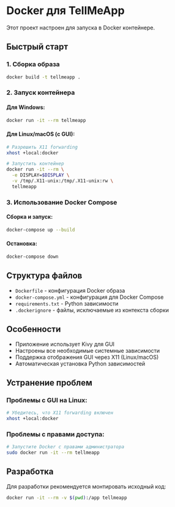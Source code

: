# Docker для TellMeApp

Этот проект настроен для запуска в Docker контейнере.

## Быстрый старт

### 1. Сборка образа
```bash
docker build -t tellmeapp .
```

### 2. Запуск контейнера

#### Для Windows:
```bash
docker run -it --rm tellmeapp
```

#### Для Linux/macOS (с GUI):
```bash
# Разрешить X11 forwarding
xhost +local:docker

# Запустить контейнер
docker run -it --rm \
  -e DISPLAY=$DISPLAY \
  -v /tmp/.X11-unix:/tmp/.X11-unix:rw \
  tellmeapp
```

### 3. Использование Docker Compose

#### Сборка и запуск:
```bash
docker-compose up --build
```

#### Остановка:
```bash
docker-compose down
```

## Структура файлов

- `Dockerfile` - конфигурация Docker образа
- `docker-compose.yml` - конфигурация для Docker Compose
- `requirements.txt` - Python зависимости
- `.dockerignore` - файлы, исключаемые из контекста сборки

## Особенности

- Приложение использует Kivy для GUI
- Настроены все необходимые системные зависимости
- Поддержка отображения GUI через X11 (Linux/macOS)
- Автоматическая установка Python зависимостей

## Устранение проблем

### Проблемы с GUI на Linux:
```bash
# Убедитесь, что X11 forwarding включен
xhost +local:docker
```

### Проблемы с правами доступа:
```bash
# Запустите Docker с правами администратора
sudo docker run -it --rm tellmeapp
```

## Разработка

Для разработки рекомендуется монтировать исходный код:
```bash
docker run -it --rm -v $(pwd):/app tellmeapp
```
